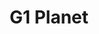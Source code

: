 ---
title: G1 Planet
thumbnail: "../images/G1_planet_Dribbble.jpg"
images: ["../images/G1_planet_e1.png"]
---